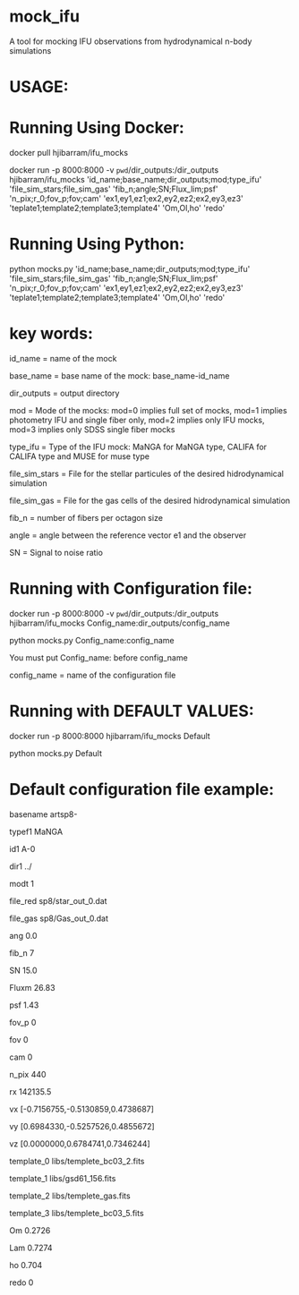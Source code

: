 # mock_ifu
A tool for mocking IFU observations from hydrodynamical n-body simulations
# USAGE:
# Running Using Docker:

docker pull hjibarram/ifu_mocks

docker run -p 8000:8000 -v `pwd`/dir_outputs:/dir_outputs  hjibarram/ifu_mocks 'id_name;base_name;dir_outputs;mod;type_ifu' 'file_sim_stars;file_sim_gas' 'fib_n;angle;SN;Flux_lim;psf' 'n_pix;r_0;fov_p;fov;cam' 'ex1,ey1,ez1;ex2,ey2,ez2;ex2,ey3,ez3' 'teplate1;template2;template3;template4' 'Om,Ol,ho' 'redo'

# Running Using Python:

python mocks.py 'id_name;base_name;dir_outputs;mod;type_ifu' 'file_sim_stars;file_sim_gas' 'fib_n;angle;SN;Flux_lim;psf' 'n_pix;r_0;fov_p;fov;cam' 'ex1,ey1,ez1;ex2,ey2,ez2;ex2,ey3,ez3' 'teplate1;template2;template3;template4' 'Om,Ol,ho' 'redo'

# key words:

id_name = name of the mock

base_name = base name of the mock: base_name-id_name 

dir_outputs = output directory

mod = Mode of the mocks: mod=0 implies full set of mocks, mod=1 implies photometry IFU and single fiber only, mod=2 implies only IFU mocks, mod=3 implies only SDSS single fiber mocks

type_ifu = Type of the IFU mock: MaNGA for MaNGA type, CALIFA for CALIFA type and MUSE for muse type 

file_sim_stars = File for the stellar particules of the desired hidrodynamical simulation 

file_sim_gas = File for the gas cells of the desired hidrodynamical simulation 

fib_n = number of fibers per octagon size 

angle = angle between the reference vector e1 and the observer

SN = Signal to noise ratio 

# Running with Configuration file:

docker run -p 8000:8000 -v `pwd`/dir_outputs:/dir_outputs hjibarram/ifu_mocks Config_name:dir_outputs/config_name

python mocks.py Config_name:config_name

You must put Config_name: before config_name

config_name = name of the configuration file

# Running with DEFAULT VALUES:

docker run -p 8000:8000 hjibarram/ifu_mocks Default

python mocks.py Default


# Default configuration file example:

basename     artsp8-

typef1       MaNGA

id1          A-0

dir1         ../

modt         1

file_red     sp8/star_out_0.dat

file_gas     sp8/Gas_out_0.dat

ang          0.0

fib_n        7

SN           15.0

Fluxm        26.83

psf          1.43

fov_p        0

fov          0

cam          0

n_pix        440

rx           142135.5

vx           [-0.7156755,-0.5130859,0.4738687]

vy           [0.6984330,-0.5257526,0.4855672]

vz           [0.0000000,0.6784741,0.7346244]

template_0   libs/templete_bc03_2.fits

template_1   libs/gsd61_156.fits

template_2   libs/templete_gas.fits

template_3   libs/templete_bc03_5.fits

Om           0.2726

Lam          0.7274

ho           0.704

redo         0